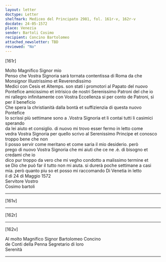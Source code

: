 ```yaml
---
layout: letter
doctype: Letter
shelfmark: Mediceo del Principato 2981, fol. 161r-v, 162r-v
docdate: 24-05-1572
place: Venezia
sender: Bartoli Cosimo
recipient: Concino Bartolomeo
attached_newsletter: TBD
reviewed: "No"
---
```


[161r]  
  
  
Molto Magnifico Signor mio  
Penso che Vostra Signoria sarà tornata contentissa di Roma da che Monsignor Illustrissimo et Reverendissimo  
Medici con Cesis et Altemps. son stati i promotori al Papato del nuovo  
Pontefice amicissimo et intrisico de nostri Serenissimo Patroni del che io  
mi rallegro infinitamente con Vostra Eccellenza si per conto de Patroni, sì per il beneficio  
Che spera la christianità dalla bontà et suffizienzia di questa nuovo Pontefice  
Io scrissi più settimane sono a .Vostra Signoria et li contai tutti li casimici sperando  
da lei aiuto et consiglio. di nuovo mi trovo esser fermo in letto come  
vedra Vostra Signoria per quello scrivo al Serenissimo Principe et conosco troppo bene che non  
li posso servir come meritano et come saria il mio desiderio. però  
prego di nuovo Vostra Signoria che mi aiuti che ce ne .è. di bisogno et credami che io  
dico pur troppo da vero che mi vegho condotto a malissimo termine et  
se Dio che può far il tutto non mi aiuta. si durerà poche settimane a casi  
mia. però quanto piu so et posso mi raccomando Di Venetia in letto  
il dì 24 di Maggio 1572  
Servitore Vostro  
Cosimo bartoli  
  
---  

[161v]  
  
  
  
---  

[162r]  
  
  
  
---  

[162v]  
  
  
Al molto Magnifico Signor Bartolomeo Concino  
de Conti della Penna Segretario di loro  
Serenità  
  
---  

